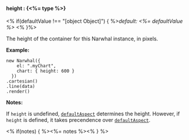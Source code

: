 #### **height** : {<%= type %>}

<% if(defaultValue !== "[object Object]") { %>*default: <%= defaultValue %>* <% }%>

The height of the container for this Narwhal instance, in pixels. 

**Example:**

	new Narwhal({
	    el: ".myChart",
	    chart: { height: 600 }
	  })
	.cartesian()
	.line(data)
	.render()

**Notes:**

If `height` is undefined, [`defaultAspect`](#config_config.chart.defaultAspect) determines the height. However, if `height` is defined, it takes precendence over [`defaultAspect`](#config_config.chart.defaultAspect).

<% if(notes) { %><%= notes %><% } %>

